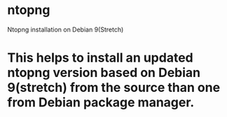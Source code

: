 # ntopng
Ntopng installation on Debian 9(Stretch)
# This helps to install an updated ntopng version based on Debian 9(stretch) from the source than one from Debian package manager.
